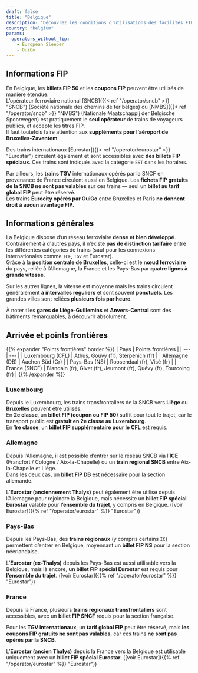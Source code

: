 ```yaml
---
draft: false
title: "Belgique"
description: "Découvrez les conditions d'utilisations des facilités FIP en Belgique et les opérateurs qui proposent les réductions."
country: "belgium"
params:
  operators_without_fip:
    - European Sleeper
    - OuiGo
---
```


## Informations FIP

En Belgique, les **billets FIP 50** et les **coupons FIP** peuvent être utilisés de manière étendue.  
L’opérateur ferroviaire national [SNCB]({{< ref "/operator/sncb" >}} "SNCB") (Société nationale des chemins de fer belges) ou [NMBS]({{< ref "/operator/sncb" >}} "NMBS") (Nationale Maatschappij der Belgische Spoorwegen) est pratiquement le **seul opérateur** de trains de voyageurs publics, et accepte les titres FIP.  
Il faut toutefois faire attention aux **suppléments pour l’aéroport de Bruxelles-Zaventem**.

Des trains internationaux [Eurostar]({{< ref "/operator/eurostar" >}} "Eurostar") circulent également et sont accessibles avec **des billets FIP spéciaux**. Ces trains sont indiqués avec la catégorie `EST` dans les horaires.

Par ailleurs, les **trains TGV** internationaux opérés par la SNCF en provenance de France circulent aussi en Belgique. Les **fichets FIP gratuits de la SNCB ne sont pas valables** sur ces trains — seul un **billet au tarif global FIP** peut être réservé.  
Les trains **Eurocity opérés par OuiGo** entre Bruxelles et Paris **ne donnent droit à aucun avantage FIP**.

## Informations générales

La Belgique dispose d’un réseau ferroviaire **dense et bien développé**.  
Contrairement à d'autres pays, il n’existe **pas de distinction tarifaire** entre les différentes catégories de trains (sauf pour les connexions internationales comme `ICE`, `TGV` et Eurostar).  
Grâce à la **position centrale de Bruxelles**, celle-ci est le **nœud ferroviaire** du pays, reliée à l’Allemagne, la France et les Pays-Bas par **quatre lignes à grande vitesse**.

Sur les autres lignes, la vitesse est moyenne mais les trains circulent généralement **à intervalles réguliers** et sont souvent **ponctuels**. Les grandes villes sont reliées **plusieurs fois par heure**.

À noter : les **gares de Liège-Guillemins** et **Anvers-Central** sont des bâtiments remarquables, à découvrir absolument.

## Arrivée et points frontières

{{% expander "Points frontières" border %}}
| Pays | Points frontières |
| --- | --- |
| Luxembourg (CFL) | Athus, Gouvy (fr), Sterpenich (fr) |
| Allemagne (DB) | Aachen Süd (Gr) |
| Pays-Bas (NS) | Roosendaal (fr), Visé (fr) |
| France (SNCF) | Blandain (fr), Givet (fr), Jeumont (fr), Quévy (fr), Tourcoing (fr) |
{{% /expander %}}

### Luxembourg

Depuis le Luxembourg, les trains transfrontaliers de la SNCB vers **Liège** ou **Bruxelles** peuvent être utilisés.  
En **2e classe**, un **billet FIP (coupon ou FIP 50)** suffit pour tout le trajet, car le transport public est **gratuit en 2e classe au Luxembourg**.  
En **1re classe**, un **billet FIP supplémentaire pour le CFL** est requis.

### Allemagne

Depuis l’Allemagne, il est possible d’entrer sur le réseau SNCB via l’**ICE** (Francfort / Cologne / Aix-la-Chapelle) ou un **train régional SNCB** entre Aix-la-Chapelle et Liège.  
Dans les deux cas, un **billet FIP DB** est nécessaire pour la section allemande.  

L’**Eurostar (anciennement Thalys)** peut également être utilisé depuis l’Allemagne pour rejoindre la Belgique, mais nécessite un **billet FIP spécial Eurostar** valable pour **l’ensemble du trajet**, y compris en Belgique. ([voir Eurostar]({{% ref "/operator/eurostar" %}} "Eurostar"))

### Pays-Bas

Depuis les Pays-Bas, des **trains régionaux** (y compris certains `IC`) permettent d’entrer en Belgique, moyennant un **billet FIP NS** pour la section néerlandaise.  

L’**Eurostar (ex-Thalys)** depuis les Pays-Bas est aussi utilisable vers la Belgique, mais là encore, **un billet FIP spécial Eurostar** est requis pour **l’ensemble du trajet**. ([voir Eurostar]({{% ref "/operator/eurostar" %}} "Eurostar"))

### France

Depuis la France, plusieurs **trains régionaux transfrontaliers** sont accessibles, avec un **billet FIP SNCF** requis pour la section française.

Pour les **TGV internationaux**, un **tarif global FIP** peut être réservé, mais **les coupons FIP gratuits ne sont pas valables**, car ces trains **ne sont pas opérés par la SNCB**.  

L’**Eurostar (ancien Thalys)** depuis la France vers la Belgique est utilisable uniquement avec un **billet FIP spécial Eurostar**. ([voir Eurostar]({{% ref "/operator/eurostar" %}} "Eurostar"))
